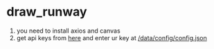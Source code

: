 # draw_runway

1. you need to install axios and canvas
2. get api keys from [here](https://airportdb.io/) and enter ur key at [/data/config/config.json](https://github.com/elap1xi/draw_runway/blob/41088c8b0fba5e3b4e4b74cde8b65e565de87da4/data/config/config.json#L2)
